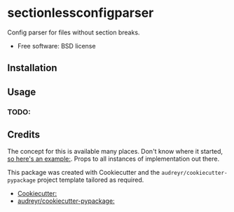 # sectionlessconfigparser

Config parser for files without section breaks.

* Free software: BSD license

## Installation

## Usage

### TODO:

## Credits

The concept for this is available many places. Don't know where it started, [so
here's an example:](http://stackoverflow.com/a/10746467). Props to all instances
of implementation out there.

This package was created with Cookiecutter and the
`audreyr/cookiecutter-pypackage` project template tailored as required.

* [Cookiecutter:](https://github.com/audreyr/cookiecutter)
* [audreyr/cookiecutter-pypackage:](https://github.com/audreyr/cookiecutter-pypackage)
